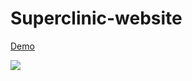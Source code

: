 # Superclinic-website

[Demo](https://nurysar97.github.io/superclinic-website/)

<img src='./assets/app.gif'>
